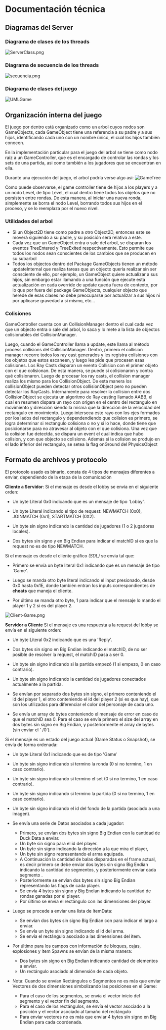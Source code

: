 # Documentación técnica

## Diagramas del Server

### Diagrama de clases de los threads

![ServerClass.png](./img/ServerClass.svg)

### Diagrama de secuencia de los threads

![secuencia.png](./img/secuencia.svg)

### Diagrama de clases del juego

![UMLGame](./img/GameClassDiagram.svg)

## Organización interna del juego

El juego por dentro está organizado como un arbol cuyos nodos son GameObjects, cada GameObject tiene una referencia a su
padre y a sus hijos, identificando cada uno con un nombre único, el cual los hijos también conocen.

En la implementación particular para el juego del arbol se tiene como nodo raiz a un GameController, que es el encargado
de controlar las rondas y los sets de una partida, asi como también a los jugadores que se encuentran en ella.

Durante una ejecución del juego, el arbol podría verse algo asi:
![GameTree](./img/GameTreeExample.svg)

Como puede observarse, el game controller tiene de hijos a los players y a un nodo Level, de tipo Level, el cual dentro
tiene todos los objetos que no persisten entre rondas. De esta manera, al iniciar una nueva ronda, simplemente se borra
el nodo Level, borrando todos sus hijos en el proceso, y se lo reemplaza por el nuevo nivel.

### Utilidades del arbol

- Si un Object2D tiene como padre a otro Object2D, entonces este se moverá siguiendo a su padre, y su posición será
  relativa a este.
- Cada vez que un GameObject entra o sale del arbol, se disparan los eventos TreeEntered y TreeExited respectivamente.
  Esto permite que todos los nodos sean conscientes de los cambios que se producen en su subarbol
- Todos los objectos dentro del Package GameObjects tienen un método updateInternal que realiza tareas que un objecto
  quería realizar sin ser consciente de ello, por ejemplo, un GameObject quiere actualizar a sus hijos, sin embargo
  estar llamando a una función que ejecute esta actualización en cada override de update queda fuera de contexto, por lo
  que por fuera del package GameObjects, cualquier objecto que herede de esas clases no debe preocuparse por actualizar
  a sus hijos ni por aplicarse gravedad a si mismo, etc...

### Colisiones

GameController cuenta con un CollisionManager dentro el cual cada vez que un objecto entra o sale del arbol, lo saca y
lo mete a la lista de objectos colisionables del CollisionManager.

Luego, cuando el GameController llama a update, este llama al método process collisions del CollisionManager.
Dentro, primero el collision manager recorre todos los ray cast generados y les registra colisiones con los objetos que
estos escaneen, y luego les pide que procesen esas colisiones.
Los Ray Casts disparan un evento Collision con el primer objeto con el que colisionan. De esta manera, se puede si
colisionaron y contra qué colisionaron.
Luego de procesar los ray casts, el collision manager realiza los mismo para los CollisionObject. De esta manera los
collisionObject pueden detectar otros collisionObject pero no pueden detectar los RayCasts.
Internamente para resolver la collision entre dos CollisionObject se ejecuta un algoritmo de Ray casting llamado AABB,
el cual en resumen dispara un rayo con origen en el centro del rectangulo en movimiento y dirección siendo la misma que
la dirección de la velocidad del rectangulo en movimiento. Luego interseca este rayo con los ejes formados por los lados
del rectangulo y dependendiendo que colision es primero, se logra determinar si rectangulo colisiona o no y si lo hace,
donde tiene que posicionarse para no atravesar al objeto con el que colisiona. Una vez que la colision fue detectda, se
dispara un event el cual indica que hubo colision, y con que objecto se colisiono. Además si la colision se produjo en
el lado inferior del rectangulo, se setea la flag onGround del PhysicsObject

## Formato de archivos y protocolo

El protocolo usado es binario, consta de 4 tipos de mensajes diferentes a enviar, dependiendo de la etapa de la
comunicación

**Cliente a Servidor**:
Si el mensaje es desde el lobby se envía en el siguiente orden:

- Un byte Literal 0x0 indicando que es un mensaje de tipo 'Lobby'.


- Un byte Literal indicando el tipo de request: NEWMATCH (0x0), JOINMATCH (0x1), STARTMATCH (0X2).


- Un byte sin signo indicando la cantidad de jugadores (1 o 2 jugadores locales).


- Dos bytes sin signo y en Big Endian para indicar el matchID si es que la request no es de tipo NEWMATCH.

Si el mensaje es desde el cliente gráfico *(SDL)* se envia tal que:

- Primero se envía un byte literal 0x1 indicando que es un mensaje de tipo 'Game'.

- Luego se manda otro byte literal indicando el input presionado, desde 0x0 hasta 0x1E, donde también entran los inputs
  correspondientes de **cheats** que maneja el cliente.

- Por último se manda otro byte, 1 para indicar que el mensaje lo mando el player 1 y 2 si es del player 2.

![Client-Game.png](./img/Client-Game.png)

**Servidor a Cliente**
Si el mensaje es una respuesta a la request del lobby se envía en el siguiente orden:

- Un byte Literal 0x2 indicando que es una 'Reply'.


- Dos bytes sin signo en Big Endian indicando el matchID, de no ser posible de resolver la request, el matchID pasa a
  ser 0.


- Un byte sin signo indicando si la partida empezó (1 si empezo, 0 en caso contrario).


- Un byte sin signo indicando la cantidad de jugadores conectados actualmente a la partida.


- Se envían por separado dos bytes sin signo, el primero conteniendo el id del player 1, el otro conteniendo el id del
  player 2 (si es que hay), que son los utilizados para diferenciar el color del personaje de cada uno.


- Se envía un array de bytes conteniendo el mensaje de error en caso de que el matchID sea 0. Para el caso se envía
  primero el size del array en dos bytes sin signo en Big Endian, y posteriormente el array de bytes (sin enviar el '
  /0').

Si el mensaje es un estado del juego actual (Game Status o Snapshot), se envía de forma ordenada:

- Un byte Literal 0x1 indicando que es de tipo 'Game'


- Un byte sin signo indicando si termino la ronda (0 si no termino, 1 en caso contrario).


- Un byte sin signo indicando si termino el set (0 si no termino, 1 en caso contrario).


- Un byte sin signo indicando si termino la partida (0 si no termino, 1 en caso contrario).


- Un byte sin signo indicando el id del fondo de la partida (asociado a una imagen).


- Se envía una serie de Datos asociados a cada jugador:
    * Primero, se envían dos bytes sin signo Big Endian con la cantidad de Duck Data a enviar.
    * Un byte sin signo para el id del player.
    * Un byte sin signo indicando la dirección a la que mira el player,
    * Un byte sin signo representando el arma equipada.
    * A Continuación la cantidad de balas disparadas en el frame actual, es decir primero se debe enviar dos bytes sin
      signo Big Endian indicando la cantidad de segmentos, y posteriormente enviar cada segmento .
    * Posteriormente se envían dos bytes sin signo Big Endian representando las flags de cada player.
    * Se envía 4 bytes sin signo y Big Endian indicando la cantidad de rondas ganadas por el player.
    * Por último se envía el rectángulo con las dimensiones del player.


- Luego se procede a enviar una lista de ItemData:
    * Se envían dos bytes sin signo Big Endian con para indicar el largo a enviar.
    * Se envía un byte sin signo indicando el id del arma.
    * Se envía el rectángulo asociado a las dimensiones del ítem.


- Por último para los campos con información de bloques, cajas, explosiones y item Spawns se envían de la misma manera:
    * Dos bytes sin signo en Big Endian indicando cantidad de elementos a enviar.
    * Un rectángulo asociado al dimensión de cada objeto.


- Nota: Cuando se envían Rectángulos o Segmentos no es más que enviar Vectores de dos dimensiones simbolizando las
  posiciones en el Game:
    * Para el caso de los segmentos, se envía el vector inicio del segmento y el vector fin del segmento.
    * Para el caso de los rectángulos, se envía el vector asociado a la posición y el vector asociado al tamaño del
      rectángulo
    * Para enviar vectores no es más que enviar 4 bytes sin signo en Big Endian para cada coordenada.